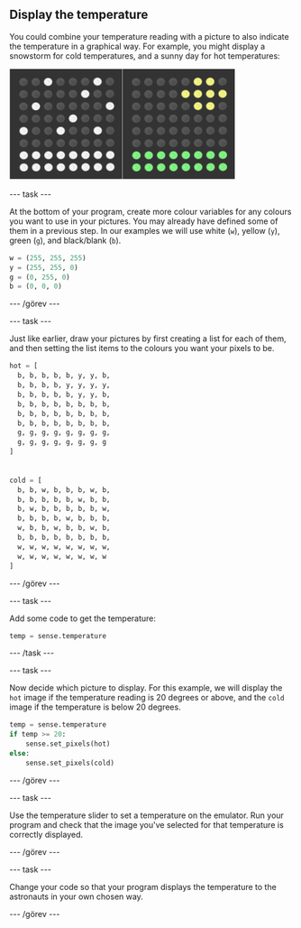 ## Display the temperature

You could combine your temperature reading with a picture to also indicate the temperature in a graphical way. For example, you might display a snowstorm for cold temperatures, and a sunny day for hot temperatures:

![Hot and cold](images/hot-and-cold.png)

\--- task \---

At the bottom of your program, create more colour variables for any colours you want to use in your pictures. You may already have defined some of them in a previous step. In our examples we will use white (`w`), yellow (`y`), green (`g`), and black/blank (`b`).

```python
w = (255, 255, 255)
y = (255, 255, 0)
g = (0, 255, 0)
b = (0, 0, 0)
```

\--- /görev \---

\--- task \---

Just like earlier, draw your pictures by first creating a list for each of them, and then setting the list items to the colours you want your pixels to be.

```python
hot = [
  b, b, b, b, b, y, y, b,
  b, b, b, b, y, y, y, y,
  b, b, b, b, b, y, y, b,
  b, b, b, b, b, b, b, b,
  b, b, b, b, b, b, b, b,
  b, b, b, b, b, b, b, b,
  g, g, g, g, g, g, g, g,
  g, g, g, g, g, g, g, g
]


cold = [
  b, b, w, b, b, b, w, b,
  b, b, b, b, b, w, b, b,
  b, w, b, b, b, b, b, w,
  b, b, b, b, w, b, b, b,
  w, b, b, w, b, b, w, b,
  b, b, b, b, b, b, b, b,
  w, w, w, w, w, w, w, w,
  w, w, w, w, w, w, w, w
]
```

\--- /görev \---

\--- task \---

Add some code to get the temperature:

```python
temp = sense.temperature
```

\--- /task \---

\--- task \---

Now decide which picture to display. For this example, we will display the `hot` image if the temperature reading is 20 degrees or above, and the `cold` image if the temperature is below 20 degrees.

```python
temp = sense.temperature
if temp >= 20:
    sense.set_pixels(hot)
else:
    sense.set_pixels(cold)
```

\--- /görev \---

\--- task \---

Use the temperature slider to set a temperature on the emulator. Run your program and check that the image you've selected for that temperature is correctly displayed.

\--- /görev \---

\--- task \---

Change your code so that your program displays the temperature to the astronauts in your own chosen way.

\--- /görev \---